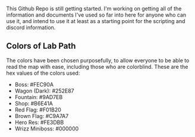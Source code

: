 This Github Repo is still getting started. I'm working on getting all of the information and documents I've used so far into here for anyone who can use it, and intend to use it at least as a starting point for the scripting and discord information.

## Colors of Lab Path

The colors have been chosen purposefully, to allow everyone to be able to read the map with ease, including those who are colorblind. These are the hex values of the colors used:

- Boss: #FEC90A
- Wagon (Dark): #252E87
- Fountain: #9AD7EB
- Shop: #B6E41A
- Red Flag: #F01B20
- Brown Flag: #C9A7A7
- Hero Res: #FE3DBB
- Wrizz Miniboss: #000000